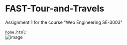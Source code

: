 # FAST-Tour-and-Travels
Assignment 1 for the course "Web Engineering SE-3003"


`home.html`:<br>
![image](https://user-images.githubusercontent.com/59371949/221587699-11d2fc67-6af1-4f9f-8830-92df43643604.png)
